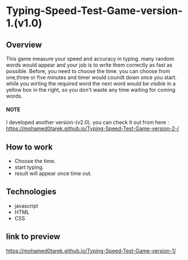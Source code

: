 # Typing-Speed-Test-Game-version-1.(v1.0)

## Overview

This game measure your speed and accuracy in typing. many random words would appear and your job is to write them correctly as fast as possible. Before, you need to choose the time. you can choose from one,three or five minutes and timer would coundt down once you start. while you wirting the required word the next word would be visible in a yellow box in the right, so you don't waste any time waiting for coming words.
#### NOTE 
I developed another version-(v2.0). you can check it out from here :<br>
https://mohamed0tarek.github.io/Typing-Speed-Test-Game-version-2-/


## How to work
* Choose the time.
* start typing.
* result will appear once time out.

## Technologies
* javascript
* HTML
* CSS

## link to preview
https://mohamed0tarek.github.io/Typing-Speed-Test-Game-version-1/

